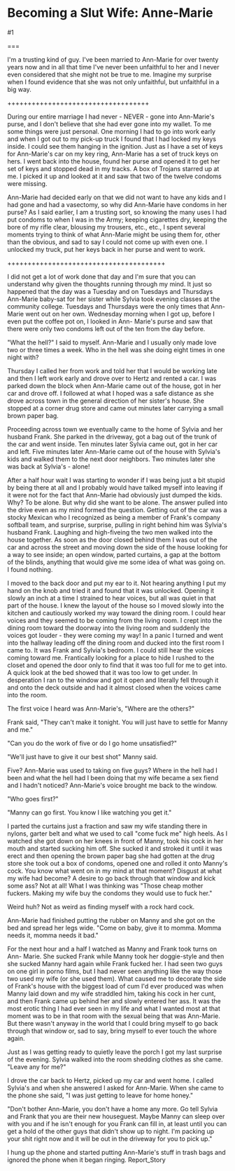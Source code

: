Becoming a Slut Wife: Anne-Marie
================================
#1 

===

I'm a trusting kind of guy. I've been married to Ann-Marie for over twenty years now and in all that time I've never been unfaithful to her and I never even considered that she might not be true to me. Imagine my surprise when I found evidence that she was not only unfaithful, but unfaithful in a big way. 

+++++++++++++++++++++++++++++++++++ 

During our entire marriage I had never - NEVER - gone into Ann-Marie's purse, and I don't believe that she had ever gone into my wallet. To me some things were just personal. One morning I had to go into work early and when I got out to my pick-up truck I found that I had locked my keys inside. I could see them hanging in the ignition. Just as I have a set of keys for Ann-Marie's car on my key ring, Ann-Marie has a set of truck keys on hers. I went back into the house, found her purse and opened it to get her set of keys and stopped dead in my tracks. A box of Trojans starred up at me. I picked it up and looked at it and saw that two of the twelve condoms were missing. 

Ann-Marie had decided early on that we did not want to have any kids and I had gone and had a vasectomy, so why did Ann-Marie have condoms in her purse? As I said earlier, I am a trusting sort, so knowing the many uses I had put condoms to when I was in the Army; keeping cigarettes dry, keeping the bore of my rifle clear, blousing my trousers, etc., etc., I spent several moments trying to think of what Ann-Marie might be using them for, other than the obvious, and sad to say I could not come up with even one. I unlocked my truck, put her keys back in her purse and went to work. 

+++++++++++++++++++++++++++++++++++++++ 

I did not get a lot of work done that day and I'm sure that you can understand why given the thoughts running through my mind. It just so happened that the day was a Tuesday and on Tuesdays and Thursdays Ann-Marie baby-sat for her sister while Sylvia took evening classes at the community college. Tuesdays and Thursdays were the only times that Ann-Marie went out on her own. Wednesday morning when I got up, before I even put the coffee pot on, I looked in Ann- Marie's purse and saw that there were only two condoms left out of the ten from the day before. 

"What the hell?" I said to myself. Ann-Marie and I usually only made love two or three times a week. Who in the hell was she doing eight times in one night with? 

Thursday I called her from work and told her that I would be working late and then I left work early and drove over to Hertz and rented a car. I was parked down the block when Ann-Marie came out of the house, got in her car and drove off. I followed at what I hoped was a safe distance as she drove across town in the general direction of her sister's house. She stopped at a corner drug store and came out minutes later carrying a small brown paper bag. 

Proceeding across town we eventually came to the home of Sylvia and her husband Frank. She parked in the driveway, got a bag out of the trunk of the car and went inside. Ten minutes later Sylvia came out, got in her car and left. Five minutes later Ann-Marie came out of the house with Sylvia's kids and walked them to the next door neighbors. Two minutes later she was back at Sylvia's - alone! 

After a half hour wait I was starting to wonder if I was being just a bit stupid by being there at all and I probably would have talked myself into leaving if it were not for the fact that Ann-Marie had obviously just dumped the kids. Why? To be alone. But why did she want to be alone. The answer pulled into the drive even as my mind formed the question. Getting out of the car was a stocky Mexican who I recognized as being a member of Frank's company softball team, and surprise, surprise, pulling in right behind him was Sylvia's husband Frank. Laughing and high-fiveing the two men walked into the house together. As soon as the door closed behind them I was out of the car and across the street and moving down the side of the house looking for a way to see inside; an open window, parted curtains, a gap at the bottom of the blinds, anything that would give me some idea of what was going on. I found nothing. 

I moved to the back door and put my ear to it. Not hearing anything I put my hand on the knob and tried it and found that it was unlocked. Opening it slowly an inch at a time I strained to hear voices, but all was quiet in that part of the house. I knew the layout of the house so I moved slowly into the kitchen and cautiously worked my way toward the dining room. I could hear voices and they seemed to be coming from the living room. I crept into the dining room toward the doorway into the living room and suddenly the voices got louder - they were coming my way! In a panic I turned and went into the hallway leading off the dining room and ducked into the first room I came to. It was Frank and Sylvia's bedroom. I could still hear the voices coming toward me. Frantically looking for a place to hide I rushed to the closet and opened the door only to find that it was too full for me to get into. A quick look at the bed showed that it was too low to get under. In desperation I ran to the window and got it open and literally fell through it and onto the deck outside and had it almost closed when the voices came into the room. 

The first voice I heard was Ann-Marie's, "Where are the others?" 

Frank said, "They can't make it tonight. You will just have to settle for Manny and me." 

"Can you do the work of five or do I go home unsatisfied?" 

"We'll just have to give it our best shot" Manny said. 

Five? Ann-Marie was used to taking on five guys? Where in the hell had I been and what the hell had I been doing that my wife became a sex fiend and I hadn't noticed? Ann-Marie's voice brought me back to the window. 

"Who goes first?" 

"Manny can go first. You know I like watching you get it." 

I parted the curtains just a fraction and saw my wife standing there in nylons, garter belt and what we used to call "come fuck me" high heels. As I watched she got down on her knees in front of Manny, took his cock in her mouth and started sucking him off. She sucked it and stroked it until it was erect and then opening the brown paper bag she had gotten at the drug store she took out a box of condoms, opened one and rolled it onto Manny's cock. You know what went on in my mind at that moment? Disgust at what my wife had become? A desire to go back through that window and kick some ass? Not at all! What I was thinking was "Those cheap mother fuckers. Making my wife buy the condoms they would use to fuck her." 

Weird huh? Not as weird as finding myself with a rock hard cock. 

Ann-Marie had finished putting the rubber on Manny and she got on the bed and spread her legs wide. "Come on baby, give it to momma. Momma needs it, momma needs it bad." 

For the next hour and a half I watched as Manny and Frank took turns on Ann- Marie. She sucked Frank while Manny took her doggie-style and then she sucked Manny hard again while Frank fucked her. I had seen two guys on one girl in porno films, but I had never seen anything like the way those two used my wife (or she used them). What caused me to decorate the side of Frank's house with the biggest load of cum I'd ever produced was when Manny laid down and my wife straddled him, taking his cock in her cunt, and then Frank came up behind her and slowly entered her ass. It was the most erotic thing I had ever seen in my life and what I wanted most at that moment was to be in that room with the sexual being that was Ann-Marie. But there wasn't anyway in the world that I could bring myself to go back through that window or, sad to say, bring myself to ever touch the whore again. 

Just as I was getting ready to quietly leave the porch I got my last surprise of the evening. Sylvia walked into the room shedding clothes as she came. "Leave any for me?" 

I drove the car back to Hertz, picked up my car and went home. I called Sylvia's and when she answered I asked for Ann-Marie. When she came to the phone she said, "I was just getting to leave for home honey." 

"Don't bother Ann-Marie, you don't have a home any more. Go tell Sylvia and Frank that you are their new houseguest. Maybe Manny can sleep over with you and if he isn't enough for you Frank can fill in, at least until you can get a hold of the other guys that didn't show up to night. I'm packing up your shit right now and it will be out in the driveway for you to pick up." 

I hung up the phone and started putting Ann-Marie's stuff in trash bags and ignored the phone when it began ringing. Report_Story 
